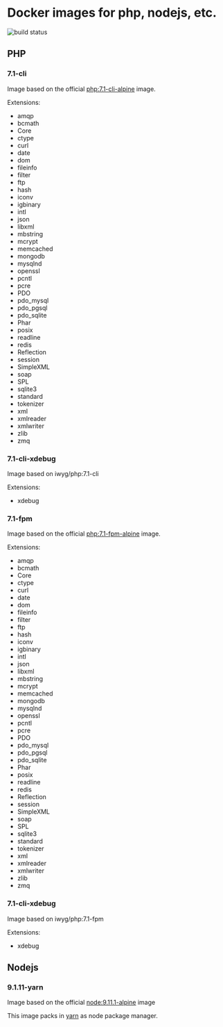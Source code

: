 # Docker images for php, nodejs, etc.

![build status](https://travis-ci.org/iwyg/docker.svg?branch=master)

## PHP

### 7.1-cli

Image based on the official [php:7.1-cli-alpine](https://hub.docker.com/_/php/) image.

Extensions:

- amqp
- bcmath
- Core
- ctype
- curl
- date
- dom
- fileinfo
- filter
- ftp
- hash
- iconv
- igbinary
- intl
- json
- libxml
- mbstring
- mcrypt
- memcached
- mongodb
- mysqlnd
- openssl
- pcntl
- pcre
- PDO
- pdo_mysql
- pdo_pgsql
- pdo_sqlite
- Phar
- posix
- readline
- redis
- Reflection
- session
- SimpleXML
- soap
- SPL
- sqlite3
- standard
- tokenizer
- xml
- xmlreader
- xmlwriter
- zlib
- zmq


### 7.1-cli-xdebug

Image based on iwyg/php:7.1-cli

Extensions:

- xdebug


### 7.1-fpm

Image based on the official [php:7.1-fpm-alpine](https://hub.docker.com/_/php/) image.

Extensions:

- amqp
- bcmath
- Core
- ctype
- curl
- date
- dom
- fileinfo
- filter
- ftp
- hash
- iconv
- igbinary
- intl
- json
- libxml
- mbstring
- mcrypt
- memcached
- mongodb
- mysqlnd
- openssl
- pcntl
- pcre
- PDO
- pdo_mysql
- pdo_pgsql
- pdo_sqlite
- Phar
- posix
- readline
- redis
- Reflection
- session
- SimpleXML
- soap
- SPL
- sqlite3
- standard
- tokenizer
- xml
- xmlreader
- xmlwriter
- zlib
- zmq

### 7.1-cli-xdebug

Image based on iwyg/php:7.1-fpm

Extensions:

- xdebug

## Nodejs

### 9.1.11-yarn

Image based on the official [node:9.11.1-alpine](https://hub.docker.com/_/node/) image

This image packs in [yarn](https://yarnpkg.com) as node package manager.